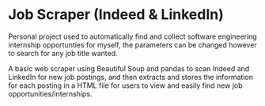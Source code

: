 # Job Scraper (Indeed & LinkedIn)

Personal project used to automatically find and collect software engineering internship opportunties for myself, the parameters can be changed however to search for any job title wanted. 

A basic web scraper using Beautiful Soup and pandas to scan Indeed and LinkedIn for new job postings, and then extracts and stores the information for each posting in a HTML file for users to view and easily find new job opportunities/internships. 
